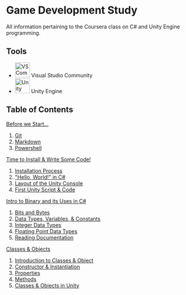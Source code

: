 # Game Development Study
All information pertaining to the Coursera class on C# and Unity Engine programming.

## Tools
- <img src="images/vscommunitylogo.jpg" alt="VS Community Logo" width=40/> Visual Studio Community
- <img src="images/unitylogo.png" alt="Unity Logo" width=40/> Unity Engine


## Table of Contents

[Before we Start...](Day-0/index.md)

1. [Git](Day-0/Git/notes.md)
2. [Markdown](Day-0/Markdown/notes.md)
3. [Powershell](Day-0/Powershell/notes.md)

[Time to Install & Write Some Code!](Day-1/index.md)

1. [Installation Process](Day-1/Installation/notes.md)
2. ["Hello, World!" in C#](Day-1/Exercise1/notes.md)
3. [Layout of the Unity Console](Day-1/UnityConsole/notes.md)
4. [First Unity Script & Code](Day-1/FirstUnity/notes.md)


[Intro to Binary and its Uses in C#](Day-2-Week-1/index.md)

1. [Bits and Bytes](Day-2-Week-1/Binary/notes.md)
2. [Data Types, Variables, & Constants](Day-2-Week-1/DaTyVarCon/notes.md)
3. [Integer Data Types](Day-2-Week-1/IntDataTypes/notes.md)
4. [Floating Point Data Types](Day-2-Week-1/FloatPoint/notes.md)
5. [Reading Documentation](Day-2-Week-1/ReadingDocs/notes.md)

[Classes & Objects](ClassesObjects/index.md)

1. [Introduction to Classes & Object](ClassesObjects/IntroClassObj/notes.md)
2. [Constructor & Instantiation](ClassesObjects/Constructor/notes.md)
3. [Properties](ClassesObjects/Properties/notes.md)
4. [Methods](ClassesObjects/Methods/notes.md)
5. [Classes & Objects in Unity](ClassesObjects/UnityClassObj/notes.md)